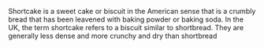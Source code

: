 Shortcake is a sweet cake or biscuit in the American sense that is a crumbly bread that has been leavened with baking powder or baking soda. In the UK, the term shortcake refers to a biscuit similar to shortbread. They are generally less dense and more crunchy and dry than shortbread
